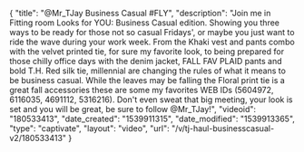{
    "title": "@Mr_TJay Business Casual #FLY",
    "description": "Join me in Fitting room Looks for YOU:  Business Casual edition. Showing you three ways to be ready for those not so casual Fridays', or maybe you just want to ride the wave during your work week. From the Khaki vest and pants combo with the velvet printed tie, for sure my favorite look, to being prepared for those chilly office days with the denim jacket, FALL FAV PLAID pants and bold T.H. Red silk tie, millennial are changing the rules of what it means to be business casual.   While the leaves may be falling the Floral print tie is a great fall accessories these are some my favorites WEB IDs (5604972, 6116035, 4691112, 5316216).  Don't even sweat that big meeting, your look is set and you will be great, be sure to follow @Mr_TJay!",
    "videoid": "180533413",
    "date_created": "1539911315",
    "date_modified": "1539913365",
    "type": "captivate",
    "layout": "video",
    "url": "\/v\/tj-haul-businesscasual-v2\/180533413"
}